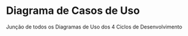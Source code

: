 Diagrama de Casos de Uso
========================

Junção de todos os Diagramas de Uso dos 4 Ciclos de Desenvolvimento 
